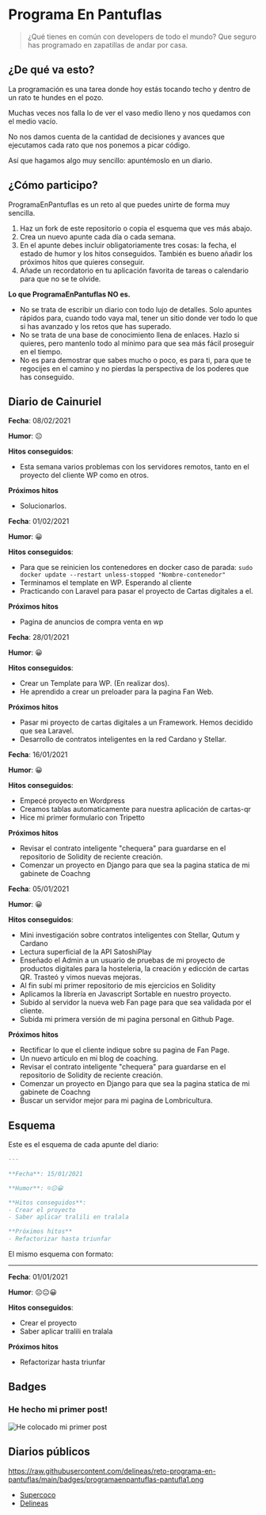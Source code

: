 # **Programa En Pantuflas**

> ¿Qué tienes en común con developers de todo el mundo? Que seguro has programado en zapatillas de andar por casa.

## **¿De qué va esto?**

La programación es una tarea donde hoy estás tocando techo y dentro de un rato te hundes en el pozo.

Muchas veces nos falla lo de ver el vaso medio lleno y nos quedamos con el medio vacío.

No nos damos cuenta de la cantidad de decisiones y avances que ejecutamos cada rato que nos ponemos a picar código.

Así que hagamos algo muy sencillo: apuntémoslo en un diario.

## **¿Cómo participo?**

ProgramaEnPantuflas es un reto al que puedes unirte de forma muy sencilla.

1.  Haz un fork de este repositorio o copia el esquema que ves más abajo.
2.  Crea un nuevo apunte cada día o cada semana.
3.  En el apunte debes incluir obligatoriamente tres cosas: la fecha, el estado de humor y los hitos conseguidos. También es bueno añadir los próximos hitos que quieres conseguir.
4.  Añade un recordatorio en tu aplicación favorita de tareas o calendario para que no se te olvide.

**Lo que ProgramaEnPantuflas NO es.**

*   No se trata de escribir un diario con todo lujo de detalles. Solo apuntes rápidos para, cuando todo vaya mal, tener un sitio donde ver todo lo que si has avanzado y los retos que has superado.
*   No se trata de una base de conocimiento llena de enlaces. Hazlo si quieres, pero mantenlo todo al mínimo para que sea más fácil proseguir en el tiempo.
*   No es para demostrar que sabes mucho o poco, es para ti, para que te regocijes en el camino y no pierdas la perspectiva de los poderes que has conseguido.

## **Diario de Cainuriel**

**Fecha**: 08/02/2021

**Humor**: ☹️

**Hitos conseguidos**:
- Esta semana varios problemas con los servidores remotos, tanto en el proyecto del cliente WP como en otros.

**Próximos hitos**
- Solucionarlos.


**Fecha**: 01/02/2021

**Humor**: 😀

**Hitos conseguidos**:
- Para que se reinicien los contenedores en docker caso de parada: `sudo docker update --restart unless-stopped "Nombre-contenedor"`
- Terminamos el template en WP. Esperando al cliente
- Practicando con Laravel para pasar el proyecto de Cartas digitales a el.

**Próximos hitos**
- Pagina de anuncios de compra venta en wp


**Fecha**: 28/01/2021

**Humor**: 😀

**Hitos conseguidos**:

*   Crear un Template para WP. (En realizar dos).
*   He aprendido a crear un preloader para la pagina Fan Web.


**Próximos hitos**

*   Pasar mi proyecto de cartas digitales a un Framework. 
Hemos decidido que sea Laravel.
*   Desarrollo de contratos inteligentes en la red Cardano y Stellar.

**Fecha**: 16/01/2021

**Humor**: 😀

**Hitos conseguidos**:
- Empecé proyecto en Wordpress
- Creamos tablas automaticamente para nuestra aplicación de cartas-qr
- Hice mi primer formulario con Tripetto

**Próximos hitos**
- Revisar el contrato inteligente "chequera" para guardarse en el repositorio de Solidity de reciente creación.
- Comenzar un proyecto en Django para que sea la pagina statica de mi gabinete de Coachng

**Fecha**: 05/01/2021

**Humor**: 😀

**Hitos conseguidos**:
- Mini investigación sobre contratos inteligentes con Stellar, Qutum y Cardano 
- Lectura superficial de la API SatoshiPlay 
- Enseñado el Admin a un usuario de pruebas de mi proyecto de productos digitales para la hosteleria, la
creación y edicción de cartas QR. Trasteó y vimos nuevas mejoras.
- Al fin subí mi primer repositorio de mis ejercicios en Solidity
- Aplicamos la librería en Javascript Sortable en nuestro proyecto. 
- Subido al servidor la nueva web Fan page para que sea validada por el cliente.
- Subida mi primera versión de mi pagina personal en Github Page.


**Próximos hitos**
- Rectificar lo que el cliente indique sobre su pagina de Fan Page.
- Un nuevo artículo en mi blog de coaching.
- Revisar el contrato inteligente "chequera" para guardarse en el repositorio de Solidity de reciente creación.
- Comenzar un proyecto en Django para que sea la pagina statica de mi gabinete de Coachng
- Buscar un servidor mejor para mi pagina de Lombricultura. 




## **Esquema**

Este es el esquema de cada apunte del diario:

```markdown
---
​
**Fecha**: 15/01/2021

**Humor**: ☹️😐😀

**Hitos conseguidos**:
- Crear el proyecto
- Saber aplicar tralili en tralala

**Próximos hitos**
- Refactorizar hasta triunfar
```

El mismo esquema con formato:

---

**Fecha**: 01/01/2021

**Humor**: ☹️😐😀

**Hitos conseguidos**:

*   Crear el proyecto
*   Saber aplicar tralili en tralala

**Próximos hitos**

*   Refactorizar hasta triunfar




## **Badges**

### He hecho mi primer post! 
![He colocado mi primer post](https://raw.githubusercontent.com/delineas/reto-programa-en-pantuflas/main/badges/programaenpantuflas-pantufla1.png "Primera Pantufla")



## **Diarios públicos**
https://raw.githubusercontent.com/delineas/reto-programa-en-pantuflas/main/badges/programaenpantuflas-pantufla1.png
*   [Supercoco](https://github.com/delineas/supercoco-programa-en-pantuflas)
*   [Delineas](https://github.com/delineas/programa-en-pantuflas)
